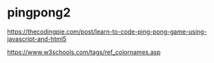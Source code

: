 # pingpong2
https://thecodingpie.com/post/learn-to-code-ping-pong-game-using-javascript-and-html5

https://www.w3schools.com/tags/ref_colornames.asp
